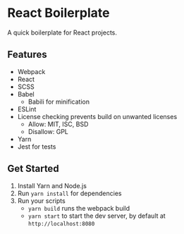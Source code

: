 # React Boilerplate

A quick boilerplate for React projects.

## Features

* Webpack
* React
* SCSS
* Babel
    * Babili for minification
* ESLint
* License checking prevents build on unwanted licenses
    * Allow: MIT, ISC, BSD
    * Disallow: GPL
* Yarn
* Jest for tests

## Get Started

1. Install Yarn and Node.js
2. Run `yarn install` for dependencies
3. Run your scripts
    * `yarn build` runs the webpack build
    * `yarn start` to start the dev server, by default at `http://localhost:8080`

